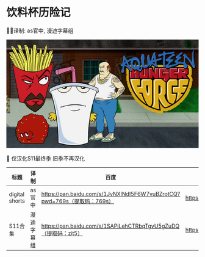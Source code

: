 # 饮料杯历险记

✍🏻译制: as官中, 漫迪字幕组

![3955541.jpg](3955541.jpg)

<aside>
🍟 仅汉化S11最终季 旧季不再汉化

</aside>

| 标题 | 译制 | 百度 | 阿里 | MDpan |
| --- | --- | --- | --- | --- |
| digital shorts | as官中 | https://pan.baidu.com/s/1JvNXINdI5F6W7vuBZrotCQ?pwd=769s（提取码：769s） | https://www.aliyundrive.com/s/LGDG1LhQ9QT | https://mdpan.tk/%E9%A5%AE%E6%96%99%E6%9D%AF%E5%8E%86%E9%99%A9%E8%AE%B0 |
| S11合集 | 漫迪字幕组 | https://pan.baidu.com/s/1SAPiLehCTRbqTgvU5gZuDQ（提取码：zit5） | https://www.aliyundrive.com/s/LGDG1LhQ9QT | https://mdpan.tk/%E9%A5%AE%E6%96%99%E6%9D%AF%E5%8E%86%E9%99%A9%E8%AE%B0 |
